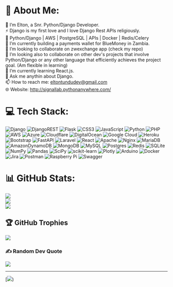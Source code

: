 # 💫 About Me: 
👋 I’m Elton, a Snr. Python/Django Developer. <br>
⚡ Django is my first love and I love Django Rest APIs religiously. <br>
👀 Python/Django | AWS | PostgreSQL | APIs | Docker | Redis/Celery <br>
🔭 I’m currently building a payments wallet for BlueMoney in Zambia. <br>
👯 I’m looking to collaborate on zwexchange app (check my repo)<br>
🤝 I’m looking also to collaborate on other dev's projects that involve Python/Django 
or any other language that efficiently achieves the project goal. (Am flexible in learning) <br>
🌱 I’m currently learning React.js.  <br>
💬 Ask me anythin about Django. <br>
📫 How to reach me: eltontundudev@gmail.com <br>
🌐 Website: http://signallab.pythonanywhere.com/


# 💻 Tech Stack:
![Django](
https://img.shields.io/badge/django-%23092E20.svg?style=for-the-badge&logo=django&logoColor=white)
![DjangoREST](
https://img.shields.io/badge/DJANGO-REST-ff1709?style=for-the-badge&logo=django&logoColor=white&color=ff1709&labelColor=gray)
![Flask](
https://img.shields.io/badge/flask-%23000.svg?style=for-the-badge&logo=flask&logoColor=white)
![CSS3](
https://img.shields.io/badge/css3-%231572B6.svg?style=for-the-badge&logo=css3&logoColor=white)
![JavaScript](
https://img.shields.io/badge/javascript-%23323330.svg?style=for-the-badge&logo=javascript&logoColor=%23F7DF1E)
![Python](
https://img.shields.io/badge/python-3670A0?style=for-the-badge&logo=python&logoColor=ffdd54)
![PHP](
https://img.shields.io/badge/php-%23777BB4.svg?style=for-the-badge&logo=php&logoColor=white)
![AWS](
https://img.shields.io/badge/AWS-%23FF9900.svg?style=for-the-badge&logo=amazon-aws&logoColor=white)
![Azure](
https://img.shields.io/badge/azure-%230072C6.svg?style=for-the-badge&logo=azure-devops&logoColor=white)
![Cloudflare](
https://img.shields.io/badge/Cloudflare-F38020?style=for-the-badge&logo=Cloudflare&logoColor=white)
![DigitalOcean](
https://img.shields.io/badge/DigitalOcean-%230167ff.svg?style=for-the-badge&logo=digitalOcean&logoColor=white)
![Google Cloud](
https://img.shields.io/badge/Google%20Cloud-%234285F4.svg?style=for-the-badge&logo=google-cloud&logoColor=white)
![Heroku](
https://img.shields.io/badge/heroku-%23430098.svg?style=for-the-badge&logo=heroku&logoColor=white)
![Bootstrap](
https://img.shields.io/badge/bootstrap-%23563D7C.svg?style=for-the-badge&logo=bootstrap&logoColor=white)
![FastAPI](
https://img.shields.io/badge/FastAPI-005571?style=for-the-badge&logo=fastapi)
![Laravel](
https://img.shields.io/badge/laravel-%23FF2D20.svg?style=for-the-badge&logo=laravel&logoColor=white)
![React](
https://img.shields.io/badge/react-%2320232a.svg?style=for-the-badge&logo=react&logoColor=%2361DAFB)
![Apache](
https://img.shields.io/badge/apache-%23D42029.svg?style=for-the-badge&logo=apache&logoColor=white)
![Nginx](
https://img.shields.io/badge/nginx-%23009639.svg?style=for-the-badge&logo=nginx&logoColor=white)
![MariaDB](
https://img.shields.io/badge/MariaDB-003545?style=for-the-badge&logo=mariadb&logoColor=white)
![AmazonDynamoDB](
https://img.shields.io/badge/Amazon%20DynamoDB-4053D6?style=for-the-badge&logo=Amazon%20DynamoDB&logoColor=white)
![MongoDB](
https://img.shields.io/badge/MongoDB-%234ea94b.svg?style=for-the-badge&logo=mongodb&logoColor=white)
![MySQL](
https://img.shields.io/badge/mysql-%2300f.svg?style=for-the-badge&logo=mysql&logoColor=white)
![Postgres](
https://img.shields.io/badge/postgres-%23316192.svg?style=for-the-badge&logo=postgresql&logoColor=white)
![Redis](
https://img.shields.io/badge/redis-%23DD0031.svg?style=for-the-badge&logo=redis&logoColor=white)
![SQLite](
https://img.shields.io/badge/sqlite-%2307405e.svg?style=for-the-badge&logo=sqlite&logoColor=white)
![NumPy](
https://img.shields.io/badge/numpy-%23013243.svg?style=for-the-badge&logo=numpy&logoColor=white)
![Pandas](
https://img.shields.io/badge/pandas-%23150458.svg?style=for-the-badge&logo=pandas&logoColor=white)
![SciPy](
https://img.shields.io/badge/SciPy-%230C55A5.svg?style=for-the-badge&logo=scipy&logoColor=%white)
![scikit-learn](
https://img.shields.io/badge/scikit--learn-%23F7931E.svg?style=for-the-badge&logo=scikit-learn&logoColor=white)
![Plotly](
https://img.shields.io/badge/Plotly-%233F4F75.svg?style=for-the-badge&logo=plotly&logoColor=white)
![Arduino](
https://img.shields.io/badge/-Arduino-00979D?style=for-the-badge&logo=Arduino&logoColor=white)
![Docker](
https://img.shields.io/badge/docker-%230db7ed.svg?style=for-the-badge&logo=docker&logoColor=white)
![Jira](
https://img.shields.io/badge/jira-%230A0FFF.svg?style=for-the-badge&logo=jira&logoColor=white)
![Postman](
https://img.shields.io/badge/Postman-FF6C37?style=for-the-badge&logo=postman&logoColor=white)
![Raspberry Pi](
https://img.shields.io/badge/-RaspberryPi-C51A4A?style=for-the-badge&logo=Raspberry-Pi)
![Swagger](
https://img.shields.io/badge/-Swagger-%23Clojure?style=for-the-badge&logo=swagger&logoColor=white)

# 📊 GitHub Stats:
![](
https://github-readme-stats.vercel.app/api?username=eltontundudev&theme=dark&hide_border=false&include_all_commits=true&count_private=false
)<br/>
![](
https://github-readme-streak-stats.herokuapp.com/?user=eltontundudev&theme=dark&hide_border=false
)<br/>
![](
https://github-readme-stats.vercel.app/api/top-langs/?username=eltontundudev&theme=dark&hide_border=false&include_all_commits=true&count_private=false&layout=compact
)

## 🏆 GitHub Trophies
![](
https://github-profile-trophy.vercel.app/?username=eltontundudev&theme=radical&no-frame=false&no-bg=true&margin-w=4
)

### ✍️ Random Dev Quote
![](
https://quotes-github-readme.vercel.app/api?type=horizontal&theme=radical)


---
[![](
https://visitcount.itsvg.in/api?id=mcwilton&icon=0&color=0))
